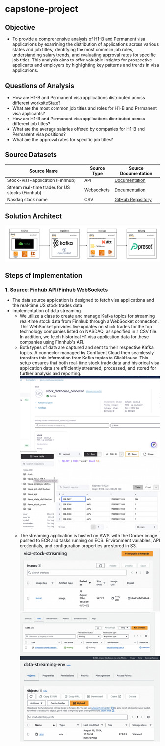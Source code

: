 # capstone-project

## Objective
- To provide a comprehensive analysis of H1-B and Permanent visa applications by examining the distribution of applications across various states and job titles, identifying the most common job roles, understanding salary trends, and evaluating approval rates for specific job titles. This analysis aims to offer valuable insights for prospective applicants and employers by highlighting key patterns and trends in visa applications.

## Questions of Analysis
- How are H1-B and Permanent visa applications distributed across different worksiteState?
- What are the most common job titles and roles for H1-B and Permanent visa applicants?
- How are H1-B and Permanent visa applications distributed across different job titles?
- What are the average salaries offered by companies for H1-B and Permanent visa positions?
- What are the approval rates for specific job titles?

## Source Datasets
| Source Name                             | Source Type | Source Documentation                                               |
|-----------------------------------------|-------------|--------------------------------------------------------------------|
| Stock-visa-application (Finnhub)        | API         | [Documentation](https://finnhub.io/docs/api/stock-visa-application)|
| Stream real-time trades for US stocks (Finnhub) | Websockets  | [Documentation](https://finnhub.io/docs/api/websocket-trades)      |
| Nasdaq stock name                       | CSV         | [GitHub Repository](https://github.com/datasets/nasdaq-listings/blob/master/data/nasdaq-listed.csv) |

## Solution Architect
![solution-architect](images/solution-architect.jpg)

## Steps of Implementation

### 1. Source: Finhub API/Finhub WebSockets
- The data source application is designed to fetch visa applicationa and the real-time US stock trades data
- Implementation of data streaming
    - We utilize a class to create and manage Kafka topics for streaming real-time stock data from Finnhub through a WebSocket connection. This WebSocket provides live updates on stock trades for the top technology companies listed on NASDAQ, as specified in a CSV file. In addition, we fetch historical H1 visa application data for these companies using Finnhub's API.
    - Both types of data are captured and sent to their respective Kafka topics. A connector managed by Confluent Cloud then seamlessly transfers this information from Kafka topics to ClickHouse. This setup ensures that both real-time stock trade data and historical visa application data are efficiently streamed, processed, and stored for further analysis and reporting.
    ![stock-connector](images/stock-connector.png)
    ![stock-clickhouse](images/stock-clickhouse.png)
    - The streaming application is hosted on AWS, with the Docker image pushed to ECR and tasks running on ECS. Environment variables, API credentials, and configuration properties are stored in S3.
    ![streaming-ecr](images/streaming-ecr.png)
    ![streaming-ecs](images/streaming-ecs.png)
    ![streaming-env](images/streaming-env.png)










